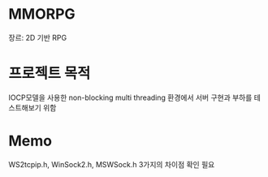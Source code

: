 # MMORPG
장르: 2D 기반 RPG

# 프로젝트 목적
IOCP모델을 사용한 non-blocking multi threading 환경에서
서버 구현과 부하를 테스트해보기 위함

# Memo
WS2tcpip.h, WinSock2.h, MSWSock.h 3가지의 차이점 확인 필요  
